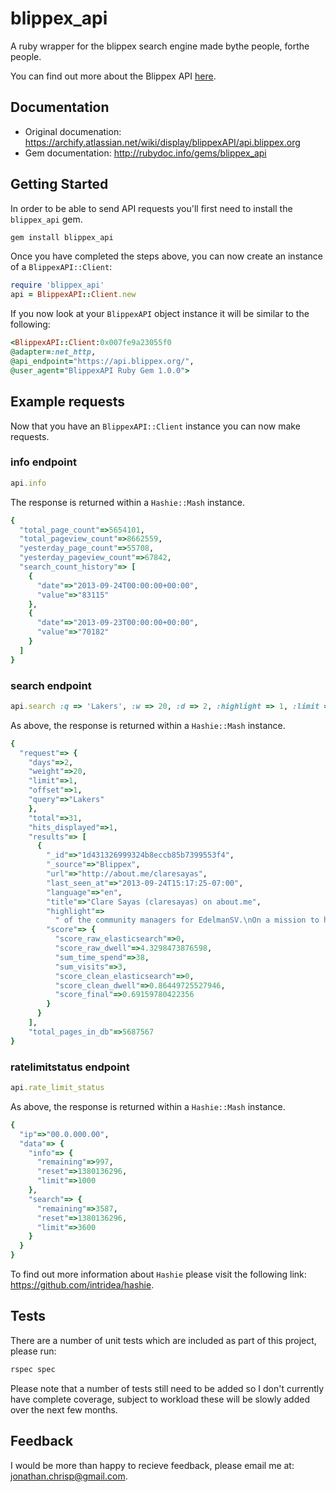 # blippex_api
A ruby wrapper for the blippex search engine made bythe people, forthe people. 

You can find out more about the Blippex API [here](https://archify.atlassian.net/wiki/display/blippexAPI/api.blippex.org).

## Documentation
* Original documenation: <https://archify.atlassian.net/wiki/display/blippexAPI/api.blippex.org>
* Gem documentation: <http://rubydoc.info/gems/blippex_api>

## Getting Started
In order to be able to send API requests you'll first need to install the `blippex_api` gem.

```ruby
gem install blippex_api
```

Once you have completed the steps above, you can now create an instance of a `BlippexAPI::Client`:

```ruby
require 'blippex_api'
api = BlippexAPI::Client.new
```

If you now look at your `BlippexAPI` object instance it will be similar to the following:

```ruby
<BlippexAPI::Client:0x007fe9a23055f0
@adapter=:net_http,
@api_endpoint="https://api.blippex.org/",
@user_agent="BlippexAPI Ruby Gem 1.0.0">
```

## Example requests
Now that you have an `BlippexAPI::Client` instance you can now make requests.

### info endpoint

```ruby
api.info
```

The response is returned within a `Hashie::Mash` instance.

```ruby
{
  "total_page_count"=>5654101,
  "total_pageview_count"=>8662559,
  "yesterday_page_count"=>55708,
  "yesterday_pageview_count"=>67842,
  "search_count_history"=> [
    {
      "date"=>"2013-09-24T00:00:00+00:00",
      "value"=>"83115"
    },
    {
      "date"=>"2013-09-23T00:00:00+00:00", 
      "value"=>"70182"
    }
  ]
}
```

### search endpoint

```ruby
api.search :q => 'Lakers', :w => 20, :d => 2, :highlight => 1, :limit => 1, :offset => 1
```

As above, the response is returned within a `Hashie::Mash` instance.

```ruby
{
  "request"=> {
    "days"=>2, 
    "weight"=>20, 
    "limit"=>1, 
    "offset"=>1, 
    "query"=>"Lakers"
    },
    "total"=>31,
    "hits_displayed"=>1,
    "results"=> [
      {
        "_id"=>"1d431326999324b8eccb85b7399553f4",
        "_source"=>"Blippex",
        "url"=>"http://about.me/claresayas",
        "last_seen_at"=>"2013-09-24T15:17:25-07:00",
        "language"=>"en",
        "title"=>"Clare Sayas (claresayas) on about.me",
        "highlight"=>
          " of the community managers for EdelmanSV.\nOn a mission to help entrepreuners find their voice and advance the field of public engagement.\n<mark>Lakers</mark> fan, film/tv enthusiast, relentless home",
        "score"=> {
          "score_raw_elasticsearch"=>0,
          "score_raw_dwell"=>4.3298473876598,
          "sum_time_spend"=>38,
          "sum_visits"=>3,
          "score_clean_elasticsearch"=>0,
          "score_clean_dwell"=>0.86449725527946,
          "score_final"=>0.69159780422356
        }
      }
    ],
    "total_pages_in_db"=>5687567
}

```

### ratelimitstatus endpoint

```ruby
api.rate_limit_status
```

As above, the response is returned within a `Hashie::Mash` instance.

```ruby
{
  "ip"=>"00.0.000.00",
  "data"=> {
    "info"=> {
      "remaining"=>997, 
      "reset"=>1380136296, 
      "limit"=>1000
    },
    "search"=> {
      "remaining"=>3587, 
      "reset"=>1380136296, 
      "limit"=>3600
    }
  }
}
```

To find out more information about `Hashie` please visit the following link: <https://github.com/intridea/hashie>.

## Tests
There are a number of unit tests which are included as part of this project, please run:

```ruby
rspec spec
```

Please note that a number of tests still need to be added so I don't currently have complete coverage, subject to workload these will be slowly added over the next few months.

## Feedback
I would be more than happy to recieve feedback, please email me at: jonathan.chrisp@gmail.com.

